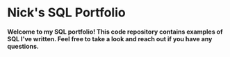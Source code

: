 # Nick's SQL Portfolio

**Welcome to my SQL portfolio! This code repository contains examples of SQL I've written. Feel free to take a look and reach out if you have any questions.**
